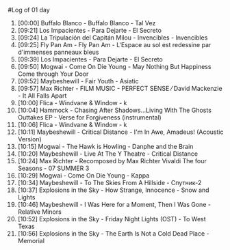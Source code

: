 #Log of 01 day

1. [00:00] Buffalo Blanco - Buffalo Blanco - Tal Vez
1. [09:21] Los Impacientes - Para Dejarte - El Secreto
1. [09:24] La Tripulación del Capitán Milou - Invencibles - Invencibles
1. [09:25] Fly Pan Am - Fly Pan Am - L'Espace au sol est redessine par d'immenses panneaux bleus
1. [09:39] Los Impacientes - Para Dejarte - El Secreto
1. [09:50] Mogwai - Come On Die Young - May Nothing But Happiness Come through Your Door
1. [09:52] Maybeshewill - Fair Youth - Asiatic
1. [09:57] Max Richter - FILM MUSIC - PERFECT SENSE ⁄ David Mackenzie - It All Falls Apart
1. [10:00] Flica - Windvane & Window - k
1. [10:04] Hammock - Chasing After Shadows...Living With The Ghosts Outtakes EP - Verse for Forgiveness (instrumental)
1. [10:06] Flica - Windvane & Window - k
1. [10:11] Maybeshewill - Critical Distance - I'm In Awe, Amadeus! (Acoustic Version)
1. [10:15] Mogwai - The Hawk is Howling - Danphe and the Brain
1. [10:20] Maybeshewill - Live At The Y Theatre - Critical Distance
1. [10:24] Max Richter - Recomposed by Max Richter Vivaldi The four Seasons - 07 SUMMER 3
1. [10:29] Mogwai - Come On Die Young - Kappa
1. [10:34] Maybeshewill - To The Skies From A Hillside - Спутник-2
1. [10:37] Explosions in the Sky - How Strange, Innocence - Snow and Lights
1. [10:46] Maybeshewill - I Was Here for a Moment, Then I Was Gone - Relative Minors
1. [10:52] Explosions in the Sky - Friday Night Lights (OST) - To West Texas
1. [10:56] Explosions in the Sky - The Earth Is Not a Cold Dead Place - Memorial
